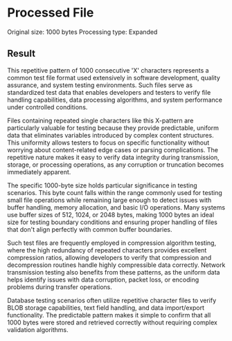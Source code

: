# Processed File

Original size: 1000 bytes
Processing type: Expanded

## Result

This repetitive pattern of 1000 consecutive 'X' characters represents a common test file format used extensively in software development, quality assurance, and system testing environments. Such files serve as standardized test data that enables developers and testers to verify file handling capabilities, data processing algorithms, and system performance under controlled conditions.

Files containing repeated single characters like this X-pattern are particularly valuable for testing because they provide predictable, uniform data that eliminates variables introduced by complex content structures. This uniformity allows testers to focus on specific functionality without worrying about content-related edge cases or parsing complications. The repetitive nature makes it easy to verify data integrity during transmission, storage, or processing operations, as any corruption or truncation becomes immediately apparent.

The specific 1000-byte size holds particular significance in testing scenarios. This byte count falls within the range commonly used for testing small file operations while remaining large enough to detect issues with buffer handling, memory allocation, and basic I/O operations. Many systems use buffer sizes of 512, 1024, or 2048 bytes, making 1000 bytes an ideal size for testing boundary conditions and ensuring proper handling of files that don't align perfectly with common buffer boundaries.

Such test files are frequently employed in compression algorithm testing, where the high redundancy of repeated characters provides excellent compression ratios, allowing developers to verify that compression and decompression routines handle highly compressible data correctly. Network transmission testing also benefits from these patterns, as the uniform data helps identify issues with data corruption, packet loss, or encoding problems during transfer operations.

Database testing scenarios often utilize repetitive character files to verify BLOB storage capabilities, text field handling, and data import/export functionality. The predictable pattern makes it simple to confirm that all 1000 bytes were stored and retrieved correctly without requiring complex validation algorithms.